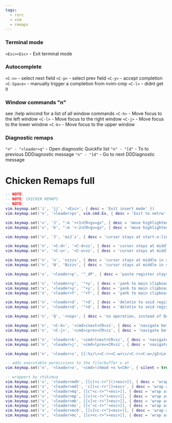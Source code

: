 ```yaml
---
tags:
  - rsrc
  - vim
  - remaps
---
```

### Terminal mode
`<Esc><Esc>` - Exit terminal mode

### Autocomplete
`<C-n>` - select next field
`<C-p>` - select prev field
`<C-y>` - accept completion
`<C-Space>` - manually trigger a completion from nvim-cmp
`<C-l>` - didnt get it

### Window commands "n"
see :help wincmd for a list of all window commands
`<C-h>` - Move focus to the left window
`<C-l>` - Move focus to the right window
`<C-j>` - Move focus to the lower window
`<C-k>` - Move focus to the upper window

### Diagnostic remaps
`"n" - "<leader>q"` - Open diagnostic Quickfix list
`"n" - "[d"` - To to previous DDDiagnostic message
`"n" - "]d"` - Go to next DDDiagnostic message

# Chicken Remaps full

```lua
-- NOTE:
-- NOTE: CHICKEN REMAPS
-- NOTE:
vim.keymap.set('i', 'jj', '<Esc>', { desc = 'Exit insert mode' })
vim.keymap.set('n', '<leader>pv', vim.cmd.Ex, { desc = 'Exit to netrw' })

vim.keymap.set('v', 'J', ":m '>+1<CR>gv=gv", { desc = 'move highlighted up' })
vim.keymap.set('v', 'K', ":m '<-2<CR>gv=gv", { desc = 'move highlighted down' })

vim.keymap.set('n', 'J', 'mzJ`z', { desc = 'cursor stays at start-o-line' })

vim.keymap.set('n', '<C-d>', '<C-d>zz', { desc = 'cursor stays at middle in half page jumpin' })
vim.keymap.set('n', '<C-u>', '<C-u>zz', { desc = 'cursor stays at middle in half page jumpin' })

vim.keymap.set('n', 'n', 'nzzzv', { desc = 'cursor stays at middle in search' })
vim.keymap.set('n', 'N', 'Nzzzv', { desc = 'cursor stays at middle in search' })

vim.keymap.set('x', '<leader>p', '"_dP', { desc = 'paste register stays same' })

vim.keymap.set('n', '<leader>y', '"+y', { desc = 'yank to main clipboard' })
vim.keymap.set('v', '<leader>y', '"+y', { desc = 'yank to main clipboard' })
vim.keymap.set('n', '<leader>Y', '"+Y', { desc = 'yank to main clipboard' })

vim.keymap.set('n', '<leader>d', '"+d', { desc = 'deletin to void register' })
vim.keymap.set('v', '<leader>d', '"+d', { desc = 'deletin to void register' })

vim.keymap.set('n', 'Q', '<nop>', { desc = 'no operation, instead of Quittin' })

vim.keymap.set('n', '<C-k>', '<cmd>cnext<CR>zz', { desc = 'navigate between quickfix items' })
vim.keymap.set('n', '<C-j>', '<cmd>cprev<CR>zz', { desc = 'navigate between quickfix items' })

vim.keymap.set('n', '<leader>k', '<cmd>lnext<CR>zz', { desc = 'navigate between location list items' })
vim.keymap.set('n', '<leader>j', '<cmd>lprev<CR>zz', { desc = 'navigate between location list items' })

vim.keymap.set('n', '<leader>s', [[:%s/\<<C-r><C-w>\>/<C-r><C-w>/gI<Left><Left><Left>]], { desc = 'replace word under cursor in all file' })

-- adds executable permissions to the file/buffer u at
vim.keymap.set('n', '<leader>x', '<cmd>!chmod +x %<CR>', { silent = true })

-- wrappers by chikimua
vim.keymap.set('v', '<leader>mdh', [[c[<c-r>"]()<esc>]], { desc = 'wrap around md hyper []()' })
vim.keymap.set('v', '<leader>mdl', 'c[[<c-r>"]]<esc>', { desc = 'wrap around md link' })
vim.keymap.set('v', '<leader>mq', [[c"<c-r>""<esc>]], { desc = 'wrap around double quotes' })
vim.keymap.set('v', '<leader>mp', [[c(<c-r>")<esc>]], { desc = 'wrap around parenthesis' })
vim.keymap.set('v', '<leader>mb', [[c[<c-r>"]<esc>]], { desc = 'wrap around brackets' })
vim.keymap.set('v', '<leader>ms', [[c'<c-r>"'<esc>]], { desc = 'wrap around single quotes' })
vim.keymap.set('v', '<leader>mcb', [[c{<c-r>"}<esc>]], { desc = 'wrap around curly brackets' })
vim.keymap.set('v', '<leader>mc', [[c<<c-r>"><esc>]], { desc = 'wrap around carrots' })
```
